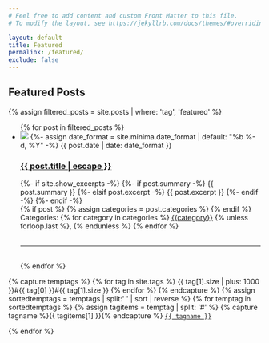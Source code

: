 ```yaml
---
# Feel free to add content and custom Front Matter to this file.
# To modify the layout, see https://jekyllrb.com/docs/themes/#overriding-theme-defaults

layout: default
title: Featured
permalink: /featured/
exclude: false
---
```


<h2> Featured Posts </h2>
{% assign filtered_posts = site.posts | where: 'tag', 'featured' %}
<ul>
{% for post in filtered_posts %}
    <li>
		<img src="{{post.image | relative_url }}">
        {%- assign date_format = site.minima.date_format | default: "%b %-d, %Y" -%}
        <span class="post-meta">{{ post.date | date: date_format }}</span>
        <h3>
          <a class="post-link" href="{{ post.url | relative_url }}">
            {{ post.title | escape }}
          </a>
        </h3>
        {%- if site.show_excerpts -%}
			{%- if post.summary -%}
				{{ post.summary }}
			{%- elsif post.excerpt -%}
				{{ post.excerpt }}
			{%- endif -%}
        {%- endif -%}
		<div class="post-categories">
			  {% if post %}
				{% assign categories = post.categories %}
			  {% endif %}
			  Categories: 
			  {% for category in categories %}
			  <a href="{{site.baseurl}}/category/{{category|slugize}}">{{category}}</a>
			  {% unless forloop.last %},&nbsp;{% endunless %}
			  {% endfor %}
		</div>
      </li>
	<br><hr><br>
{% endfor %}
</ul>


{% capture temptags %}
  {% for tag in site.tags %}
    {{ tag[1].size | plus: 1000 }}#{{ tag[0] }}#{{ tag[1].size }}
  {% endfor %}
{% endcapture %}
{% assign sortedtemptags = temptags | split:' ' | sort | reverse %}
{% for temptag in sortedtemptags %}
  {% assign tagitems = temptag | split: '#' %}
  {% capture tagname %}{{ tagitems[1] }}{% endcapture %}
  <a href="/tag/{{ tagname }}"><code class="highligher-rouge"><nobr>{{ tagname    }}</nobr></code></a>
  <!--<a href="/tag/{{ tagname }}">
	<span style="background-color:#007F73; border:2px solid #007F73; border-radius: 5px; color:#F5FCCD">
		{{	tagname		}}
	</span></a>-->
{% endfor %}